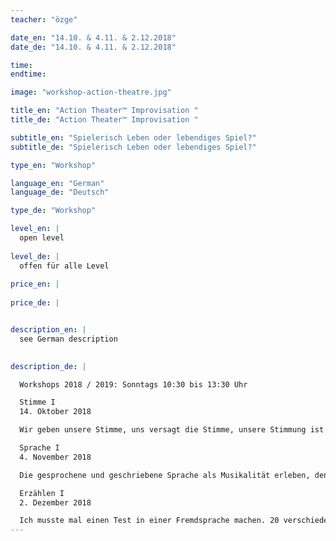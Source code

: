 ```yaml
---
teacher: "özge"

date_en: "14.10. & 4.11. & 2.12.2018"
date_de: "14.10. & 4.11. & 2.12.2018"

time: 
endtime: 

image: "workshop-action-theatre.jpg"

title_en: "Action Theater™ Improvisation "
title_de: "Action Theater™ Improvisation "

subtitle_en: "Spielerisch Leben oder lebendiges Spiel?"
subtitle_de: "Spielerisch Leben oder lebendiges Spiel?"

type_en: "Workshop"

language_en: "German"
language_de: "Deutsch"

type_de: "Workshop"

level_en: |
  open level  
  
level_de: |
  offen für alle Level  
  
price_en: |
  
price_de: |


description_en: |
  see German description

  
description_de: |

  Workshops 2018 / 2019: Sonntags 10:30 bis 13:30 Uhr  

  Stimme I  
  14. Oktober 2018

  Wir geben unsere Stimme, uns versagt die Stimme, unsere Stimmung ist betrübt. Die Stimme kann als Instrument dienen oder direkt die Kommunikation beeinflussen. Wir erkennen die Gemütslage des Gegenübers an der Stimme. Vor oder nach einem anstrengenden Gespräch wird unsere Stimme heiser. Höchste Zeit, dass wir uns diesem wichtigen Ausdrucksmittel widmen. Spielerisch, experimentell und individuell.  

  Sprache I  
  4. November 2018  

  Die gesprochene und geschriebene Sprache als Musikalität erleben, den Inhalt und die Form zusammenführen, wie ein Baby die Sprache neu entdecken, sich selbst unterbrechende Pausen einlegen, Wortschöpfungen kreieren, im Alltäglichen versteckte Poesie erfahren und somit überraschende Effekte erleben. Dies sind die Ziele dieses Workshops.  

  Erzählen I  
  2. Dezember 2018  

  Ich musste mal einen Test in einer Fremdsprache machen. 20 verschiedene Begriffe waren vorgegeben, mit denen man einzelne Sätze bilden oder die Begriffe erklären sollte. Letztendlich habe ich eine Geschichte geschrieben, in der alle Begriffe vorkamen. Die Prüferin fragte: Wie hast du das gemacht? Die Antwort könnt Ihr bei diesem Workshop selbst erfahren. 
---
```




